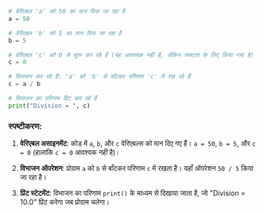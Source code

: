 

```python
# वेरिएबल 'a' को 50 का मान दिया जा रहा है
a = 50

# वेरिएबल 'b' को 5 का मान दिया जा रहा है
b = 5

# वेरिएबल 'c' को 0 से शुरू कर रहे हैं (यह आवश्यक नहीं है, लेकिन स्पष्टता के लिए किया गया है)
c = 0

# विभाजन कर रहे हैं: 'a' को 'b' से बाँटकर परिणाम 'c' में रख रहे हैं
c = a / b

# विभाजन का परिणाम प्रिंट कर रहे हैं
print("Division = ", c)
```

### स्पष्टीकरण:

1. **वेरिएबल असाइनमेंट**: कोड में `a`, `b`, और `c` वेरिएबल्स को मान दिए गए हैं। `a = 50`, `b = 5`, और `c = 0` (हालांकि `c = 0` आवश्यक नहीं है)।

2. **विभाजन ऑपरेशन**: प्रोग्राम `a` को `b` से बाँटकर परिणाम `c` में रखता है। यहाँ ऑपरेशन `50 / 5` किया जा रहा है।

3. **प्रिंट स्टेटमेंट**: विभाजन का परिणाम `print()` के माध्यम से दिखाया जाता है, जो "Division = 10.0" प्रिंट करेगा जब प्रोग्राम चलेगा।
